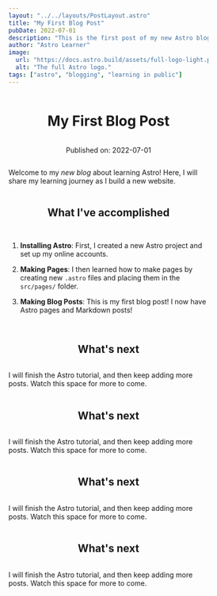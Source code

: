 ```yaml
---
layout: "../../layouts/PostLayout.astro"
title: "My First Blog Post"
pubDate: 2022-07-01
description: "This is the first post of my new Astro blog."
author: "Astro Learner"
image:
  url: "https://docs.astro.build/assets/full-logo-light.png"
  alt: "The full Astro logo."
tags: ["astro", "blogging", "learning in public"]
---
```


<style>
  *{
    box-sizing: border-box;
  }
  main{
    width: 100%;
    max-width: 100%;
    display: flex;
    flex-direction: column;
    justify-content: center;
    align-items: center;
  }
</style>

<PostLayout>
<main>

# My First Blog Post

Published on: 2022-07-01

Welcome to my _new blog_ about learning Astro! Here, I will share my learning journey as I build a new website.

## What I've accomplished

1. **Installing Astro**: First, I created a new Astro project and set up my online accounts.

2. **Making Pages**: I then learned how to make pages by creating new `.astro` files and placing them in the `src/pages/` folder.

3. **Making Blog Posts**: This is my first blog post! I now have Astro pages and Markdown posts!

## What's next

I will finish the Astro tutorial, and then keep adding more posts. Watch this space for more to come.

## What's next

I will finish the Astro tutorial, and then keep adding more posts. Watch this space for more to come.

## What's next

I will finish the Astro tutorial, and then keep adding more posts. Watch this space for more to come.

## What's next

I will finish the Astro tutorial, and then keep adding more posts. Watch this space for more to come.

</main>
</PostLayout>

